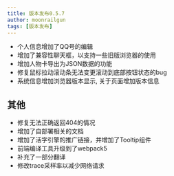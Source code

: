 ```yaml
---
title: 版本发布0.5.7
author: moonrailgun
tags: [版本发布]
---
```


- 个人信息增加了QQ号的编辑
- 增加了兼容性聊天框，以支持一些旧版浏览器的使用
- 增加人物卡导出为JSON数据的功能
- 修复鼠标拉动滚动条无法变更滚动到底部按钮状态的bug
- 系统信息增加浏览器版本显示, 关于页面增加版本信息

<!--truncate-->

## 其他

- 修复无法正确返回404的情况
- 增加了自部署相关的文档
- 增加了活字引擎的推广链接，并增加了Tooltip组件
- 前端编译工具升级到了webpack5
- 补充了一部分翻译
- 修改trace采样率以减少网络请求
